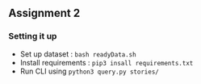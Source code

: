 ## Assignment 2

### Setting it up
* Set up dataset : `bash readyData.sh`
* Install requirements : `pip3 insall requirements.txt`
* Run CLI using `python3 query.py stories/`
